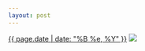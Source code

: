 ```yaml
---
layout: post
---
```


<p>
  <time><a href="/397">{{ page.date | date: "%B %e, %Y" }}</a></time>
  <a href="/397"><img src="{{ site.assets_url }}/397-484.jpg" srcset="{{ site.assets_url }}/397-968.jpg 968w, {{ site.assets_url }}/397-726.jpg 726w, {{ site.assets_url }}/397-484.jpg 484w, {{ site.assets_url }}/397-242.jpg 242w" sizes="(min-width: 700px) 50vw, calc(100vw - 2rem)" /></a>
</p>
